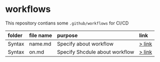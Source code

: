 # workflows

This repository contians some `.github/workflows` for CI/CD

| folder | file name | purpose | link |
| :----- | :-------- | :------ | :--- |
| Syntax | name.md | Specify about workflow | [> link](https://github.com/unchaptered/Workflows/blob/main/Syntax/name.md) |
| Syntax | on.md | Specify Shcdule about workflow | [> link](https://github.com/unchaptered/Workflows/blob/main/Syntax/on.md) |